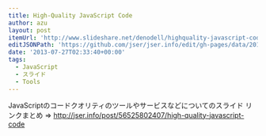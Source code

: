 ```yaml
---
title: High-Quality JavaScript Code
author: azu
layout: post
itemUrl: 'http://www.slideshare.net/denodell/highquality-javascript-code'
editJSONPath: 'https://github.com/jser/jser.info/edit/gh-pages/data/2013/07/index.json'
date: '2013-07-27T02:33:40+00:00'
tags:
  - JavaScript
  - スライド
  - Tools
---
```

JavaScriptのコードクオリティのツールやサービスなどについてのスライド
リンクまとめ => http://jser.info/post/56525802407/high-quality-javascript-code
